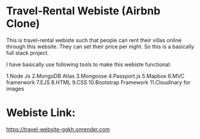 # Travel-Rental Webiste (Airbnb Clone)

This is travel-rental webiste such that people can rent their villas online through this website. They can set their price per night. So this is a basically full stack project.

I have basically use following tools to make this webiste functional:

1.Node Js
2.MongoDB Atlas
3.Mongoose
4.Passport.js
5.Mapbox
6.MVC framerwork
7.EJS
8.HTML
9.CSS
10.Bootstrap Framework
11.Cloudinary for images

# Webiste Link:
https://travel-website-ggkh.onrender.com




